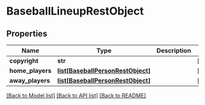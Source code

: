 # BaseballLineupRestObject

## Properties
Name | Type | Description | Notes
------------ | ------------- | ------------- | -------------
**copyright** | **str** |  | [optional] 
**home_players** | [**list[BaseballPersonRestObject]**](BaseballPersonRestObject.md) |  | [optional] 
**away_players** | [**list[BaseballPersonRestObject]**](BaseballPersonRestObject.md) |  | [optional] 

[[Back to Model list]](../README.md#documentation-for-models) [[Back to API list]](../README.md#documentation-for-api-endpoints) [[Back to README]](../README.md)

